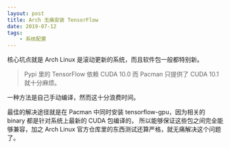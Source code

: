 ```yaml
---
layout: post
title: Arch 无痛安装 TensorFlow
date: 2019-07-12
tags:
    - 系统配置
---
```


核心坑点就是 Arch Linux 是滚动更新的系统，而且软件包一般都特别新。

> Pypi 里的 TensorFlow 依赖 CUDA 10.0 而 Pacman 只提供了 CUDA 10.1 就十分麻烦。

一种方法是自己手动编译，然而这十分浪费时间。

最佳的解决途径就是在 Pacman 中同时安装 tensorflow-gpu，因为相关的 binary 都是针对系统上最新的 CUDA 包编译的，
所以能够保证这些包之间完全能够兼容，加之 Arch Linux 官方仓库里的东西测试还算严格，就无痛解决这个问题了。
